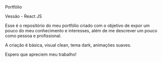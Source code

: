 Portfólio

Vessão - React JS

Esse é o repositório do meu portfólio criado com o objetivo de expor um pouco do meu conhecimento e interesses, além de me descrever um pouco como pessoa e profissional.

A criação é básica, visual clean, tema dark, animações suaves.

Espero que apreciem meu trabalho!